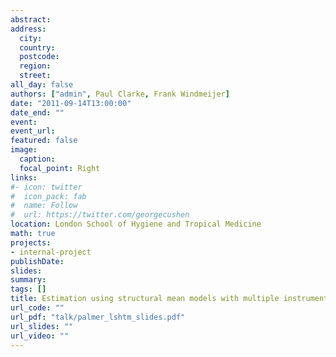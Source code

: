 ```yaml
---
abstract: 
address:
  city: 
  country: 
  postcode: 
  region: 
  street: 
all_day: false
authors: ["admin", Paul Clarke, Frank Windmeijer]
date: "2011-09-14T13:00:00"
date_end: ""
event: 
event_url: 
featured: false
image:
  caption: 
  focal_point: Right
links:
#- icon: twitter
#  icon_pack: fab
#  name: Follow
#  url: https://twitter.com/georgecushen
location: London School of Hygiene and Tropical Medicine
math: true
projects:
- internal-project
publishDate: 
slides: 
summary: 
tags: []
title: Estimation using structural mean models with multiple instruments
url_code: ""
url_pdf: "talk/palmer_lshtm_slides.pdf"
url_slides: ""
url_video: ""
---
```


